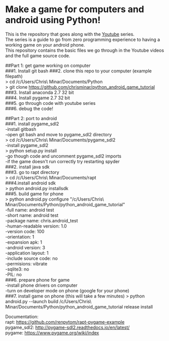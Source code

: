 # Make a game for computers and android using Python!  
This is the repository that goes along with the [Youtube]() series.  
The series is a guide to go from zero programming experience to having a working game on your android phone.  
This repository contains the basic files we go through in the Youtube videos and the full game source code.  

##Part 1: get game working on computer  
###1. Install git bash
###2. clone this repo to your computer (example filepath)  
	> cd /c/Users/Chris\ Minar/Documents/Python  
	> git clone https://github.com/chrisminar/python_android_game_tutorial  
###3. Install anaconda 2.7 32 bit  
###4. Install pygame 2.7 32 bit  
###5. go through code with youtube series  
###6. debug the code!  

##Part 2: port to android  
###1. install pygame_sdl2  
-install gitbash  
-open git bash and move to pygame_sdl2 directory  
	> cd /c/Users/Chris\ Minar/Documents/pygame_sdl2  
-install pygame_sdl2  
	> python setup.py install  
-go though code and uncomment pygame_sdl2 imports  
-if the game doesn't run correctly try restarting spyder  
###2. install java sdk  
###3. go to rapt directory  
	> cd /c/Users/Chris\ Minar/Documents/rapt  
###4.install android sdk  
	> python android.py installsdk  
###5. build game for phone  
	> python android.py configure "/c/Users/Chris\ Minar/Documents/Python/python_android_game_tutorial"  
	-full name: android test  
	-short name: android test  
	-package name: chris.android_test  
	-human-readable version: 1.0  
	-version code: 100  
	-orientation: 1  
	-expansion apk: 1  
	-android version: 3  
	-application layout: 1  
	-include source code: no  
	-permisions: vibrate  
	-sqlite3: no  
	-PIL: no  
###6. prepare phone for game  
	-install phone drivers on computer  
	-turn on developer mode on phone (google for your phone)  
###7. install game on phone (this will take a few minutes) 
	> python android.py --launch build /c/Users/Chris\ Minar/Documents/Python/python_android_game_tutorial release install  


Documentation:  
rapt: https://github.com/renpytom/rapt-pygame-example  
pygame_sdl2: http://pygame-sdl2.readthedocs.io/en/latest/  
pygame: https://www.pygame.org/wiki/index  
